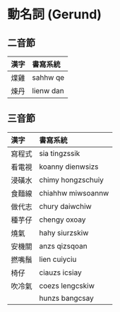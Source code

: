 # 動名詞 (Gerund)

## 二音節

| 漢字 | 書寫系統 |
| :--- | :--- |
| 煠雞 | sahhw qe |
| 煉丹 | lienw dan |

## 三音節

| 漢字 | 書寫系統 |
| :--- | :--- |
| 寫程式 | sia tingzssik |
| 看電視 | koanny dienwsizs |
| 浸磺水 | chimy hongzschuiy |
| 食麵線 | chiahhw miwsoannw |
| 做代志 | chury daiwchiw |
| 種芋仔 | chengy oxoay |
| 燒氣 | hahy siurzskiw |
| 安機關 | anzs qizsqoan |
| 撚嘴鬚 | lien cuiyciu |
| 椅仔 | ciauzs icsiay |
| 吹冷氣 | coezs lengcskiw |
|| hunzs bangcsay |
